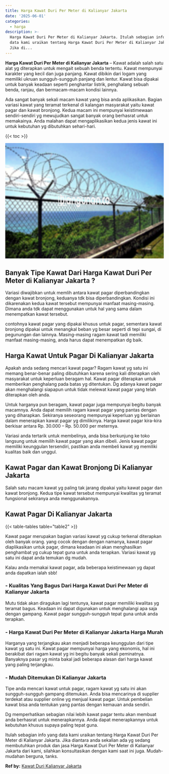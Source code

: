 ```yaml
---
title: Harga Kawat Duri Per Meter di Kalianyar Jakarta
date: '2025-06-01'
categories:
  - harga
description: >-
  Harga Kawat Duri Per Meter di Kalianyar Jakarta. Itulah sebagian info yang
  data kami uraikan tentang Harga Kawat Duri Per Meter di Kalianyar Jakarta.
  Jika di...
---
```


**Harga Kawat Duri Per Meter di Kalianyar Jakarta** – Kawat adalah salah satu alat yg diterapkan untuk mengait sebuah benda tertentu. Kawat mempunyai karakter yang kecil dan juga panjang. Kawat dibikin dari logam yang memiliki ukruan sungguh-sungguh panjang dan lentur. Kawat bisa dipakai untuk banyak keadaan seperti penghantar listrik, penghalang sebuah benda, ranjau, dan bermacam-macam kondisi lainnya.

Ada sangat banyak sekali macam kawat yang bisa anda aplikasikan. Bagian variasi kawat yang teramat terkenal di kalangan masyarakat yaitu kawat pagar dan kawat bronjong. Kedua macam ini mempunyai keistimewaan sendiri-sendiri yg mewujudkan sangat banyak orang berhasrat untuk memakainya. Anda malahan dapat mengaplikasikan kedua jenis kawat ini untuk kebutuhan yg dibutuhkan sehari-hari.

{{< toc >}}

![Harga Kawat Duri Per Meter di Kalianyar Jakarta](/images/jual-kawat-murah46.png)

## Banyak Tipe Kawat Dari Harga Kawat Duri Per Meter di Kalianyar Jakarta ?

Variasi diwajibkan untuk memlih antara kawat pagar diperbandingkan dengan kawat bronjong, keduanya tdk bisa diperbandingkan. Kondisi ini dikarenakan kedua kawat tersebut mempunyai manfaat masing-masing. Dimana anda tdk dapat menggunakan untuk hal yang sama dalam menempatkan kawat tersebut.

contohnya kawat pagar yang dipakai khusus untuk pagar, sementara kawat bronjong dipakai untuk menangkal beban yg besar seperti di tepi sungai, di pegunungan dan lainnya. Masing-masing ragam kawat tadi memiliki manfaat masing-masing, anda harus dapat menempatkan dg baik.

## Harga Kawat Untuk Pagar Di Kalianyar Jakarta

Apakah anda sedang mencari kawat pagar? Ragam kawat yg satu ini memang benar-benar paling dibutuhkan karena sering kali diterapkan oleh masyarakat untuk keperluan beragam hal. Kawat pagar diterapkan untuk memberikan penghalang pada batas yg ditentukan. Dg adanya kawat pagar akan menghalangi siapapun untuk tidak melewat kawat pagar yang telah diterapkan oleh anda.

Untuk harganya pun beragam, kawat pagar juga mempunyai begitu banyak macamnya. Anda dapat memilih ragam kawat pagar yang pantas dengan yang diharapkan. Sekiranya seseorang mempunyai keperluan yg berlainan dalam menerapkan kawat pagar yg dimilikinya. Harga kawat pagar kira-kira berkisar antara Rp. 30.000 – Rp. 50.000 per meternya.

Variasi anda tertarik untuk membelinya, anda bisa berkunjung ke toko langsung untuk memilih kawat pagar yang akan dibeli. Jenis kawat pagar memiliki keunggulan tersendiri, pastikan anda membeli kawat yg memiliki kualitas baik dan unggul.

## Kawat Pagar dan Kawat Bronjong Di Kalianyar Jakarta

Salah satu macam kawat yg paling tak jarang dipakai yaitu kawat pagar dan kawat bronjong. Kedua tipe kawat tersebut mempunyai kwalitas yg teramat fungsional sekiranya anda menggunakannya.

## Kawat Pagar Di Kalianyar Jakarta

{{< table-tables table="table2" >}}

Kawat pagar merupakan bagian variasi kawat yg cukup terkenal diterapkan oleh banyak orang. yang cocok dengan dengan namanya, kawat pagar diaplikasikan untuk pagar, dimana keadaan ini akan menghasilkan penghambat yg cukup tepat guna untuk anda terapkan. Variasi kawat yg satu ini dapat anda temukan dg mudah.

Kalau anda memakai kawat pagar, ada beberapa keistimewaan yg dapat anda dapatkan ialah sbb!

### \- Kualitas Yang Bagus Dari Harga Kawat Duri Per Meter di Kalianyar Jakarta

Mutu tidak akan diragukan lagi tentunya, kawat pagar memiliki kwalitas yg teramat bagus. Keadaan ini dapat digunakan untuk menghalangi apa saja dengan gampang. Kawat pagar sungguh-sungguh tepat guna untuk anda terapkan.

### \- Harga Kawat Duri Per Meter di Kalianyar Jakarta Harga Murah

Harganya yang terjangkau akan menjadi beberapa keunggulan dari tipe kawat yg satu ini. Kawat pagar mempunyai harga yang ekonomis, hal ini berakibat dari ragam kawat yg ini begitu banyak sekali peminatnya. Banyaknya pasar yg minta bakal jadi beberapa alasan dari harga kawat yang paling terjangkau.

### \- Mudah Ditemukan Di Kalianyar Jakarta

Tipe anda mencari kawat untuk pagar, ragam kawat yg satu ini akan sungguh-sungguh gampang ditemukan. Anda bisa mencarinya di supplier terdekat atau supplier online yg menjual kawat pagar. Untuk pembelian kawat bisa anda tentukan yang pantas dengan kemauan anda sendiri.

Dg memperhatikan sebagian nilai lebih kawat pagar tentu akan membuat anda berhasrat untuk menerapkannya. Anda dapat menerapkannya untuk kebutuhan khusus supaya paling tepat guna.

Itulah sebagian info yang data kami uraikan tentang Harga Kawat Duri Per Meter di Kalianyar Jakarta. Jika diantara anda sekalian ada yg sedang membutuhkan produk dan jasa Harga Kawat Duri Per Meter di Kalianyar Jakarta dari kami, silahkan konsultasikan dengan kami saat ini juga. Mudah-mudahan berguna, tanks.

**Ref by:** [Kawat Duri Kalianyar Jakarta](https://id.wikipedia.org/wiki/Kawat)
